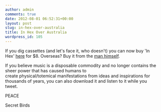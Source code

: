 ```yaml
---
author: admin
comments: true
date: 2012-08-01 06:52:31+00:00
layout: post
slug: in-hex-over-australia
title: In Hex Over Australia
wordpress_id: 105
---
```


If you dig cassettes (and let's face it, who doesn't) you can now buy 'In Hex' [here](http://secretbirds.bandcamp.com/album/in-hex-2) for $8. Overseas? Buy it from the [man himself](http://nokingsrecord.co/post/26938280321/nk35-secret-birds-in-hex-c44).

If you believe music is a disposable commodity and no longer contains the sheer power that has caused humans to create physical/totemical manifestations from ideas and inspirations for thousands of years, you can also download it and listen to it while you tweet.

PEACE

Secret Birds


